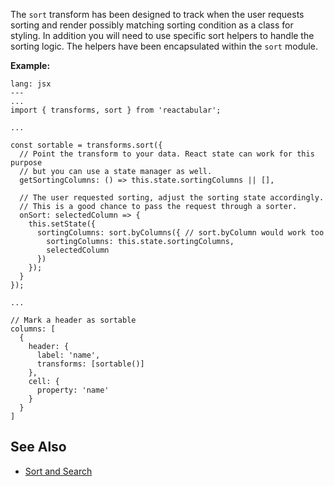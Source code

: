 The `sort` transform has been designed to track when the user requests sorting and render possibly matching sorting condition as a class for styling. In addition you will need to use specific sort helpers to handle the sorting logic. The helpers have been encapsulated within the `sort` module.

**Example:**

```code
lang: jsx
---
...
import { transforms, sort } from 'reactabular';

...

const sortable = transforms.sort({
  // Point the transform to your data. React state can work for this purpose
  // but you can use a state manager as well.
  getSortingColumns: () => this.state.sortingColumns || [],

  // The user requested sorting, adjust the sorting state accordingly.
  // This is a good chance to pass the request through a sorter.
  onSort: selectedColumn => {
    this.setState({
      sortingColumns: sort.byColumns({ // sort.byColumn would work too
        sortingColumns: this.state.sortingColumns,
        selectedColumn
      })
    });
  }
});

...

// Mark a header as sortable
columns: [
  {
    header: {
      label: 'name',
      transforms: [sortable()]
    },
    cell: {
      property: 'name'
    }
  }
]
```

## See Also

* [Sort and Search](/examples/sort-and-search)
